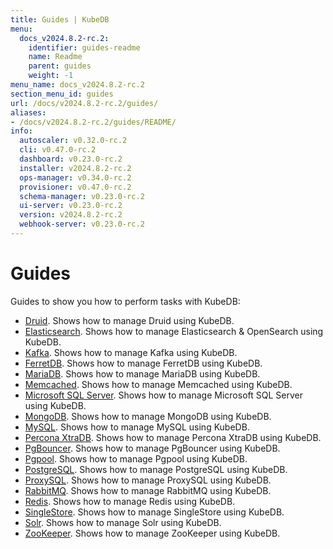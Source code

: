 ```yaml
---
title: Guides | KubeDB
menu:
  docs_v2024.8.2-rc.2:
    identifier: guides-readme
    name: Readme
    parent: guides
    weight: -1
menu_name: docs_v2024.8.2-rc.2
section_menu_id: guides
url: /docs/v2024.8.2-rc.2/guides/
aliases:
- /docs/v2024.8.2-rc.2/guides/README/
info:
  autoscaler: v0.32.0-rc.2
  cli: v0.47.0-rc.2
  dashboard: v0.23.0-rc.2
  installer: v2024.8.2-rc.2
  ops-manager: v0.34.0-rc.2
  provisioner: v0.47.0-rc.2
  schema-manager: v0.23.0-rc.2
  ui-server: v0.23.0-rc.2
  version: v2024.8.2-rc.2
  webhook-server: v0.23.0-rc.2
---
```


# Guides

Guides to show you how to perform tasks with KubeDB:
- [Druid](/docs/v2024.8.2-rc.2/guides/kafka/README). Shows how to manage Druid using KubeDB.
- [Elasticsearch](/docs/v2024.8.2-rc.2/guides/elasticsearch/README). Shows how to manage Elasticsearch & OpenSearch using KubeDB.
- [Kafka](/docs/v2024.8.2-rc.2/guides/kafka/README). Shows how to manage Kafka using KubeDB.
- [FerretDB](/docs/v2024.8.2-rc.2/guides/ferretdb/README). Shows how to manage FerretDB using KubeDB.
- [MariaDB](/docs/v2024.8.2-rc.2/guides/mariadb). Shows how to manage MariaDB using KubeDB.
- [Memcached](/docs/v2024.8.2-rc.2/guides/memcached/README). Shows how to manage Memcached using KubeDB.
- [Microsoft SQL Server](/docs/v2024.8.2-rc.2/guides/mssqlserver/README). Shows how to manage Microsoft SQL Server using KubeDB.
- [MongoDB](/docs/v2024.8.2-rc.2/guides/mongodb/README). Shows how to manage MongoDB using KubeDB.
- [MySQL](/docs/v2024.8.2-rc.2/guides/mysql/README). Shows how to manage MySQL using KubeDB.
- [Percona XtraDB](/docs/v2024.8.2-rc.2/guides/percona-xtradb/README). Shows how to manage Percona XtraDB using KubeDB.
- [PgBouncer](/docs/v2024.8.2-rc.2/guides/pgbouncer/README). Shows how to manage PgBouncer using KubeDB.
- [Pgpool](/docs/v2024.8.2-rc.2/guides/pgpool/README). Shows how to manage Pgpool using KubeDB.
- [PostgreSQL](/docs/v2024.8.2-rc.2/guides/postgres/README). Shows how to manage PostgreSQL using KubeDB.
- [ProxySQL](/docs/v2024.8.2-rc.2/guides/proxysql/README). Shows how to manage ProxySQL using KubeDB.
- [RabbitMQ](/docs/v2024.8.2-rc.2/guides/rabbitmq/README). Shows how to manage RabbitMQ using KubeDB.
- [Redis](/docs/v2024.8.2-rc.2/guides/redis/README). Shows how to manage Redis using KubeDB.
- [SingleStore](/docs/v2024.8.2-rc.2/guides/singlestore/README). Shows how to manage SingleStore using KubeDB.
- [Solr](/docs/v2024.8.2-rc.2/guides/solr/README). Shows how to manage Solr using KubeDB.
- [ZooKeeper](/docs/v2024.8.2-rc.2/guides/zookeeper/README). Shows how to manage ZooKeeper using KubeDB.

